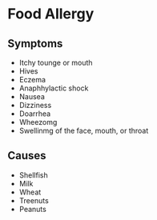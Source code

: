 # Food Allergy

## Symptoms
- Itchy tounge or mouth
- Hives
- Eczema
- Anaphhylactic shock
- Nausea
- Dizziness
- Doarrhea
- Wheezomg
- Swellinmg of the face, mouth, or throat

## Causes
- Shellfish
- Milk
- Wheat
- Treenuts
- Peanuts